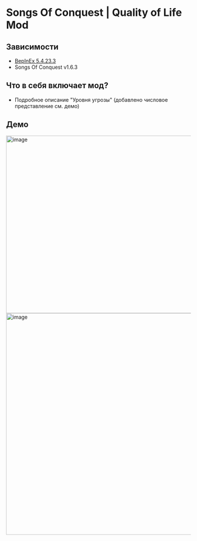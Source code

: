 # Songs Of Conquest | Quality of Life Mod

## Зависимости
- [BepInEx 5.4.23.3](https://github.com/BepInEx/BepInEx/releases/tag/v5.4.23.3)
- Songs Of Conquest v1.6.3

## Что в себя включает мод?
- Подробное описание "Уровня угрозы" (добавлено числовое представление см. демо)

## Демо
<img width="505" height="483" alt="image" src="https://github.com/user-attachments/assets/b7ef12a4-744f-4a03-abe5-65e3788b135d" />
<img width="525" height="603" alt="image" src="https://github.com/user-attachments/assets/c0a9dbe0-f5b5-49d0-9084-f398cacc9c28" />


